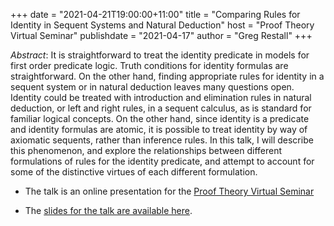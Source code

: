 +++
date = "2021-04-21T19:00:00+11:00"
title = "Comparing Rules for Identity in Sequent Systems and Natural Deduction"
host = "Proof Theory Virtual Seminar"
publishdate = "2021-04-17"
author = "Greg Restall"
+++

*Abstract*: It is straightforward to treat the identity predicate in models for first order predicate logic. Truth conditions for identity formulas are straightforward. On the other hand, finding appropriate rules for identity in a sequent system or in natural deduction leaves many questions open. Identity could be treated with introduction and elimination rules in natural deduction, or left and right rules, in a sequent calculus, as is standard for familiar logical concepts. On the other hand, since identity is a predicate and identity formulas are atomic, it is possible to treat identity by way of axiomatic sequents, rather than inference rules. In this talk, I will describe this phenomenon, and explore the relationships between different formulations of rules for the identity predicate, and attempt to account for some of the distinctive virtues of each different formulation.



* The talk is an online presentation for the [Proof Theory Virtual Seminar](https://www.proofsociety.org/proof-theory-seminar/index.html)

* The [slides for the talk are available here](https://consequently.org/slides/comparing-identity-rules-ptvs.pdf).
